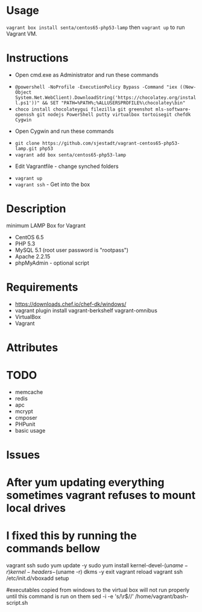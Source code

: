 Usage
=====

`vagrant box install senta/centos65-php53-lamp` then `vagrant up` to run Vagrant VM.

Instructions
============
- Open cmd.exe as Administrator and run these commands
 * `@powershell -NoProfile -ExecutionPolicy Bypass -Command "iex ((New-Object System.Net.WebClient).DownloadString('https://chocolatey.org/install.ps1'))" && SET "PATH=%PATH%;%ALLUSERSPROFILE%\chocolatey\bin"`
 * `choco install chocolateygui filezilla git greenshot mls-software-openssh git nodejs PowerShell putty virtualbox tortoisegit chefdk Cygwin`
- Open Cygwin and run these commands
 * `git clone https://github.com/sjestadt/vagrant-centos65-php53-lamp.git php53`
 * `vagrant add box senta/centos65-php53-lamp`
- Edit Vagrantfile - change synched folders
 * `vagrant up`
 * `vagrant ssh`  - Get into the box
 

Description
===========

minimum LAMP Box for Vagrant

- CentOS 6.5
- PHP 5.3
- MySQL 5.1 (root user password is "rootpass")
- Apache 2.2.15
- phpMyAdmin - optional script

Requirements
============
- https://downloads.chef.io/chef-dk/windows/
- vagrant plugin install vagrant-berkshelf vagrant-omnibus
- VirtualBox
- Vagrant

Attributes
==========


TODO
==========
- memcache
- redis
- apc
- mcrypt
- cmposer
- PHPunit
- basic usage

Issues 
==========
# After yum updating everything sometimes vagrant refuses to mount local drives
# I fixed this by running the commands bellow
vagrant ssh
sudo yum update -y
sudo yum install kernel-devel-$(uname -r) kernel-headers-$(uname -r) dkms -y
exit
vagrant reload
vagrant ssh
/etc/init.d/vboxadd setup

#executables copied from windows to the virtual box will not run properly until this command is run on them
sed -i -e 's/\r$//' /home/vagrant/bash-script.sh
